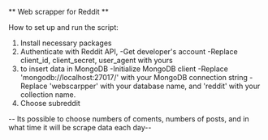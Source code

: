 ** Web scrapper for Reddit **

 How to set up and run the script:
 
 1. Install necessary packages
 2. Authenticate with Reddit API,
    -Get developer's account
    -Replace client_id, client_secret, user_agent with yours
 3. to insert data in MongoDB
  -Initialize MongoDB client
  -Replace 'mongodb://localhost:27017/' with your MongoDB connection string
  -Replace 'webscarpper' with your database name, and 'reddit' with your collection name.
 4. Choose subreddit


   -- Its possible to choose numbers of coments, numbers of posts, and in what time it will be scrape data each day--
